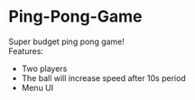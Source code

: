 # Ping-Pong-Game
Super budget ping pong game!  
Features:
* Two players
* The ball will increase speed after 10s period
* Menu UI
